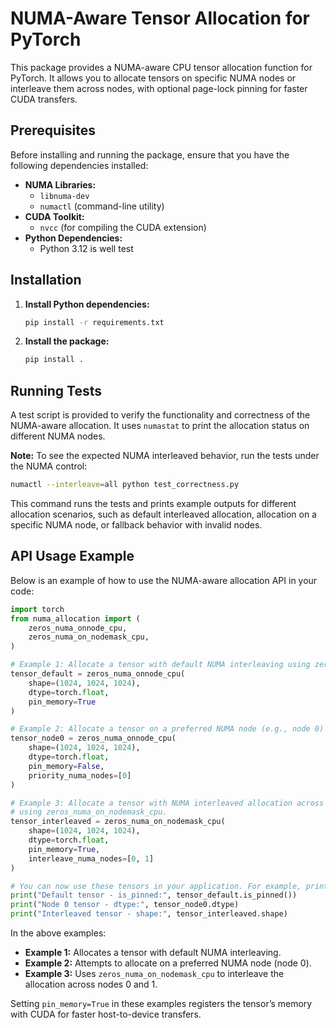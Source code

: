 # NUMA-Aware Tensor Allocation for PyTorch

This package provides a NUMA-aware CPU tensor allocation function for PyTorch. It allows you to allocate tensors on specific NUMA nodes or interleave them across nodes, with optional page-lock pinning for faster CUDA transfers.

## Prerequisites

Before installing and running the package, ensure that you have the following dependencies installed:

- **NUMA Libraries:**
  - `libnuma-dev`
  - `numactl` (command-line utility)
- **CUDA Toolkit:**
  - `nvcc` (for compiling the CUDA extension)
- **Python Dependencies:**
  - Python 3.12 is well test

## Installation

1. **Install Python dependencies:**

   ```bash
   pip install -r requirements.txt
   ```

2. **Install the package:**

   ```bash
   pip install .
   ```

## Running Tests

A test script is provided to verify the functionality and correctness of the NUMA-aware allocation. It uses `numastat` to print the allocation status on different NUMA nodes.

**Note:** To see the expected NUMA interleaved behavior, run the tests under the NUMA control:

```bash
numactl --interleave=all python test_correctness.py
```

This command runs the tests and prints example outputs for different allocation scenarios, such as default interleaved allocation, allocation on a specific NUMA node, or fallback behavior with invalid nodes.

## API Usage Example

Below is an example of how to use the NUMA-aware allocation API in your code:

```python
import torch
from numa_allocation import (
    zeros_numa_onnode_cpu,
    zeros_numa_on_nodemask_cpu,
)

# Example 1: Allocate a tensor with default NUMA interleaving using zeros_numa_onnode_cpu.
tensor_default = zeros_numa_onnode_cpu(
    shape=(1024, 1024, 1024),
    dtype=torch.float,
    pin_memory=True
)

# Example 2: Allocate a tensor on a preferred NUMA node (e.g., node 0) using zeros_numa_onnode_cpu.
tensor_node0 = zeros_numa_onnode_cpu(
    shape=(1024, 1024, 1024),
    dtype=torch.float,
    pin_memory=False,
    priority_numa_nodes=[0]
)

# Example 3: Allocate a tensor with NUMA interleaved allocation across multiple nodes 
# using zeros_numa_on_nodemask_cpu.
tensor_interleaved = zeros_numa_on_nodemask_cpu(
    shape=(1024, 1024, 1024),
    dtype=torch.float,
    pin_memory=True,
    interleave_numa_nodes=[0, 1]
)

# You can now use these tensors in your application. For example, printing their properties:
print("Default tensor - is_pinned:", tensor_default.is_pinned())
print("Node 0 tensor - dtype:", tensor_node0.dtype)
print("Interleaved tensor - shape:", tensor_interleaved.shape)
```

In the above examples:

- **Example 1:** Allocates a tensor with default NUMA interleaving.
- **Example 2:** Attempts to allocate on a preferred NUMA node (node 0).
- **Example 3:** Uses `zeros_numa_on_nodemask_cpu` to interleave the allocation across nodes 0 and 1.

Setting `pin_memory=True` in these examples registers the tensor’s memory with CUDA for faster host-to-device transfers.
